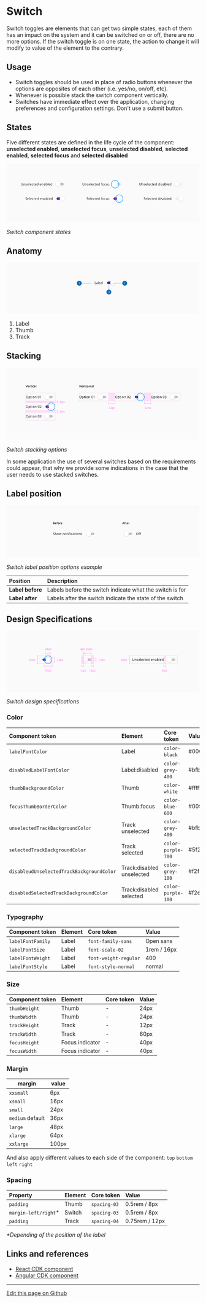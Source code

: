 # Switch

Switch toggles are elements that can get two simple states, each of them has an impact on the system and it can be switched on or off, there are no more options.
If the switch toggle is on one state, the action to change it will modify to value of the element to the contrary.

## Usage

- Switch toggles should be used in place of radio buttons whenever the options are opposites of each other (i.e. yes/no, on/off, etc).
- Whenever is possible stack the switch component vertically.
- Switches have immediate effect over the application, changing preferences and configuration settings. Don't use a submit button.

## States

Five different states are defined in the life cycle of the component: **unselected enabled**, **unselected focus**, **unselected disabled**, **selected enabled**, **selected focus** and **selected disabled**

![Switch component states](images/switch_states.png)

_Switch component states_

## Anatomy

![Switch component anatomy](images/switch_anatomy.png)

1. Label
2. Thumb
3. Track

## Stacking

![Switch stacking options](images/switch_stacking.png)

_Switch stacking options_

In some application the use of several switches based on the requirements could appear, that why we provide some indications in the case that the user needs to use stacked switches.

## Label position

![Switch label position options example](images/switch_label_position.png)

_Switch label position options example_

| Position         | Description                                               |
| :--------------- | :-------------------------------------------------------- |
| **Label before** | Labels before the switch indicate what the switch is for  |
| **Label after**  | Labels after the switch indicate the state of the switch  |


## Design Specifications


![Switch design specifications](images/switch_specs.png)

_Switch design specifications_


### Color

| Component token                           | Element                         | Core token          | Value     |
| :---------------------------------------- | :------------------------------ | :------------------ | :-------- |
| `labelFontColor`                          | Label                           | `color-black`       | #000000   |
| `disabledLabelFontColor`                  | Label:disabled                  | `color-grey-400`    | #bfbfbf   |
| `thumbBackgroundColor`                    | Thumb                           | `color-white`       | #ffffff   |
| `focusThumbBorderColor`                   | Thumb:focus                     | `color-blue-600`    | #0095ff   |
| `unselectedTrackBackgroundColor`          | Track unselected                | `color-grey-400`    | #bfbfbf   |
| `selectedTrackBackgroundColor`            | Track selected                  | `color-purple-700`  | #5f249f   |
| `disableudUnselectedTrackBackgroundColor` | Track:disabled unselected       | `color-grey-100`    | #f2f2f2   |
| `disabledSelectedTrackBackgroundColor`    | Track:disabled selected         | `color-purple-100`  | #f2eafa   |


### Typography

| Component token                           | Element                         | Core token            | Value        |
| :---------------------------------------- | :------------------------------ | :-------------------- | :----------- |
| `labelFontFamily`                         | Label                           | `font-family-sans`    | Open sans    |
| `labelFontSize`                           | Label                           | `font-scale-02`       | 1rem / 16px  |
| `labelFontWeight`                         | Label                           | `font-weight-regular` | 400          |
| `labelFontStyle`                          | Label                           | `font-style-normal`   | normal       |


### Size

| Component token                           | Element                         | Core token            | Value        |
| :---------------------------------------- | :------------------------------ | :-------------------- | :----------- |
| `thumbHeight`                             | Thumb                           | -                     | 24px         |
| `thumbWidth`                              | Thumb                           | -                     | 24px         |
| `trackHeight`                             | Track                           | -                     | 12px         |
| `trackWidth`                              | Track                           | -                     | 60px         |
| `focusHeight`                             | Focus indicator                 | -                     | 40px         |
| `focusWidth`                              | Focus indicator                 | -                     | 40px         |


### Margin

margin | value
-- | --
`xxsmall` | 6px
`xsmall` | 16px
`small` | 24px
`medium` default | 36px
`large` | 48px
`xlarge` | 64px
`xxlarge` | 100px

And also apply different values to each side of the component:
`top` `bottom` `left` `right`


### Spacing

| Property                  | Element                         | Core token            | Value                |
| :------------------------ | :------------------------------ | :-------------------- | :------------------- |
| `padding`                 | Thumb                           | `spacing-03`          | 0.5rem / 8px         |
| `margin-left/right`*      | Switch                          | `spacing-03`          | 0.5rem / 8px         |
| `padding`                 | Track                           | `spacing-04`          | 0.75rem / 12px       |

_*Depending of the position of the label_

## Links and references

- [React CDK component](https://developer.dxc.com/tools/react/next/#/components/switch)
- [Angular CDK component](https://developer.dxc.com/tools/angular/next/#/components/switch)

____________________________________________________________

[Edit this page on Github](https://github.com/dxc-technology/halstack-style-guide/blob/master/guidelines/components/switch/README.md)

